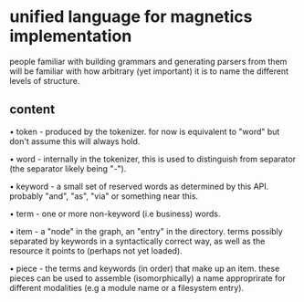 # unified language for magnetics implementation

people familiar with building grammars and generating parsers from them
will be familiar with how arbitrary (yet important) it is to name the
different levels of structure.




## content

  • token - produced by the tokenizer. for now is equivalent to "word"
    but don't assume this will always hold.

  • word - internally in the tokenizer, this is used to distinguish
    from separator (the separator likely being "-").

  • keyword - a small set of reserved words as determined by this API.
    probably "and", "as", "via" or something near this.

  • term - one or more non-keyword (i.e business) words.

  • item - a "node" in the graph, an "entry" in the directory. terms
    possibly separated by keywords in a syntactically correct way,
    as well as the resource it points to (perhaps not yet loaded).

  • piece - the terms and keywords (in order) that make up an item.
    these pieces can be used to assemble (isomorphically) a name
    approprirate for different modalities (e.g a module name or a
    filesystem entry).
